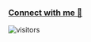 
### [Connect with me 💬](https://aswinr19.github.io/portfolio/) 
![visitors](https://visitor-badge.laobi.icu/badge?page_id=aswinr19.aswinr19)

